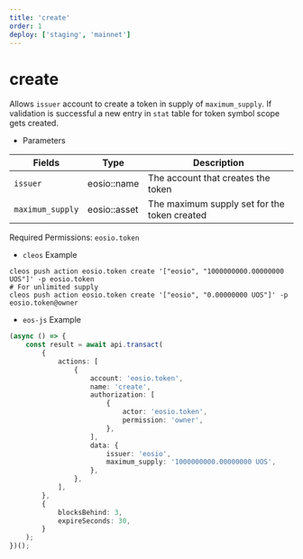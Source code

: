 ```yaml
---
title: 'create'
order: 1
deploy: ['staging', 'mainnet']
---
```


# create

Allows `issuer` account to create a token in supply of `maximum_supply`. If validation is successful a new entry in `stat` table for token symbol scope gets created.

-   Parameters

| Fields           | Type         | Description                                  |
| ---------------- | ------------ | -------------------------------------------- |
| `issuer`         | eosio::name  | The account that creates the token           |
| `maximum_supply` | eosio::asset | The maximum supply set for the token created |

Required Permissions: `eosio.token`

-   `cleos` Example

```shell script
cleos push action eosio.token create '["eosio", "1000000000.00000000 UOS"]' -p eosio.token
# For unlimited supply
cleos push action eosio.token create '["eosio", "0.00000000 UOS"]' -p eosio.token@owner
```

-   `eos-js` Example

```typescript
(async () => {
    const result = await api.transact(
        {
            actions: [
                {
                    account: 'eosio.token',
                    name: 'create',
                    authorization: [
                        {
                            actor: 'eosio.token',
                            permission: 'owner',
                        },
                    ],
                    data: {
                        issuer: 'eosio',
                        maximum_supply: '1000000000.00000000 UOS',
                    },
                },
            ],
        },
        {
            blocksBehind: 3,
            expireSeconds: 30,
        }
    );
})();
```

